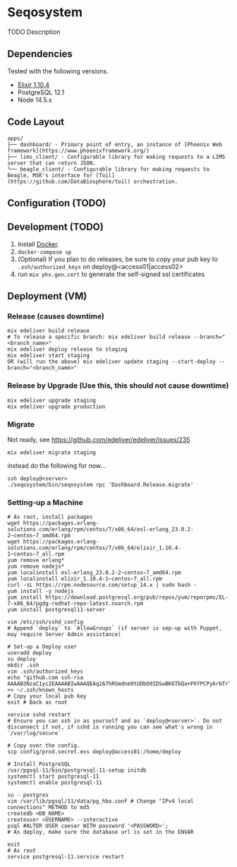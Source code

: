 # Seqosystem
TODO Description

## Dependencies
Tested with the following versions.
* [Elixir 1.10.4](https://elixir-lang.org/)
* PostgreSQL 12.1
* Node 14.5.x

## Code Layout
```
apps/
├── dashboard/ - Primary point of entry, an instance of [Phoenix Web framework](https://www.phoenixframework.org/)
├── lims_client/ - Configurable library for making requests to a LIMS server that can return JSON.
└── beagle_client/ - Configurable library for making requests to Beagle, MSK's interface for [Toil](https://github.com/DataBiosphere/toil) orchestration.
```

## Configuration (TODO)
## Development (TODO)
1. Install [Docker](https://docs.docker.com/compose/install/).
2. `docker-compose up`
3. (Optional) If you plan to do releases, be sure to copy your pub key to `.ssh/authorized_keys` on deploy@<access01|access02>
4. run `mix phx.gen.cert` to generate the self-signed ssl certificates

## Deployment (VM)
### Release (causes downtime)
```
mix edeliver build release
# To release a specific branch: mix edeliver build release --branch="<branch_name>"
mix edeliver deploy release to staging
mix edeliver start staging
OR (will run the above) mix edeliver update staging --start-deploy --branch="<branch_name>"
```

### Release by Upgrade (Use this, this should not cause downtime)
```
mix edeliver upgrade staging
mix edeliver upgrade production

```
### Migrate
Not ready, see https://github.com/edeliver/edeliver/issues/235
```
mix edeliver migrate staging
```
instead do the following for now...
```
ssh deploy@<server>
./seqosystem/bin/seqosystem rpc 'Dashboard.Release.migrate'
```

### Setting-up a Machine
```
# As root, install packages
wget https://packages.erlang-solutions.com/erlang/rpm/centos/7/x86_64/esl-erlang_23.0.2-2~centos~7_amd64.rpm
wget https://packages.erlang-solutions.com/erlang/rpm/centos/7/x86_64/elixir_1.10.4-1~centos~7_all.rpm
yum remove erlang*
yum remove nodejs*
yum localinstall esl-erlang_23.0.2-2~centos~7_amd64.rpm
yum localinstall elixir_1.10.4-1~centos~7_all.rpm
curl -sL https://rpm.nodesource.com/setup_14.x | sudo bash -
yum install -y nodejs
yum install https://download.postgresql.org/pub/repos/yum/reporpms/EL-7-x86_64/pgdg-redhat-repo-latest.noarch.rpm
yum install postgresql11-server

vim /etc/ssh/sshd_config
# Append `deploy` to `AllowGroups` (if server is sep-up with Puppet, may require Server Admin assistance)

# Set-up a Deploy user
useradd deploy
su deploy
mkdir .ssh
vim .ssh/authorized_keys
echo "github.com ssh-rsa AAAAB3NzaC1yc2EAAAABIwAAAQEAq2A7hRGmdnm9tUDbO9IDSwBK6TbQa+PXYPCPy6rbTrTtw7PHkccKrpp0yVhp5HdEIcKr6pLlVDBfOLX9QUsyCOV0wzfjIJNlGEYsdlLJizHhbn2mUjvSAHQqZETYP81eFzLQNnPHt4EVVUh7VfDESU84KezmD5QlWpXLmvU31/yMf+Se8xhHTvKSCZIFImWwoG6mbUoWf9nzpIoaSjB+weqqUUmpaaasXVal72J+UX2B+2RPW3RcT0eOzQgqlJL3RKrTJvdsjE3JEAvGq3lGHSZXy28G3skua2SmVi/w4yCE6gbODqnTWlg7+wC604ydGXA8VJiS5ap43JXiUFFAaQ==" >> ~/.ssh/known_hosts
# Copy your local pub key
exit # Back as root

service sshd restart
# Ensure you can ssh in as yourself and as `deploy@<server>`. Do not disconnect if not, if sshd is running you can see what's wrong in `/var/log/secure`

# Copy over the config.
scp config/prod.secret.exs deploy@access01:/home/deploy

# Install PostgreSQL
/usr/pgsql-11/bin/postgresql-11-setup initdb
systemctl start postgresql-11
systemctl enable postgresql-11

su - postgres
vim /var/lib/pgsql/11/data/pg_hba.conf # Change "IPv4 local connections" METHOD to md5
createdb <DB_NAME>
createuser <USERNAME> --interactive
psql #ALTER USER caesar WITH password '<PASSWORD>';
# As deploy, make sure the database url is set in the ENVAR

exit
# As root
service postgresql-11.service restart

